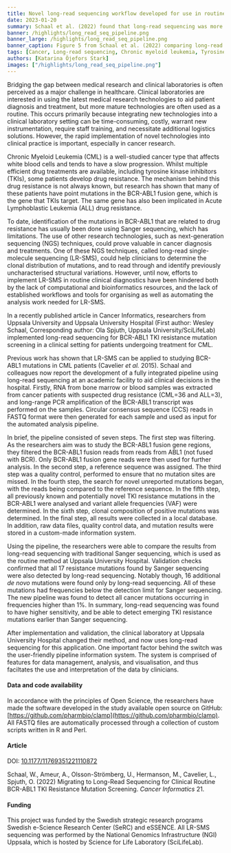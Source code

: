 ```yaml
---
title: Novel long-read sequencing workflow developed for use in routine cancer diagnostics
date: 2023-01-20
summary: Schaal et al. (2022) found that long-read sequencing was more sensitive than Sanger sequencing for detecting mutations associated with the development of resistance to certain cancer drugs. Custom software produced as part of this study is shared openly.
banner: /highlights/long_read_seq_pipeline.png
banner_large: /highlights/long_read_seq_pipeline.png
banner_caption: Figure 5 from Schaal et al. (2022) comparing long-read and Sanger sequencing.
tags: [Cancer, Long-read sequencing, Chronic myeloid leukemia, Tyrosine kinase inhibitors, Workflow, Pipeline, Drug resistance, Highlight]
authors: [Katarina Öjefors Stark]
images: ["/highlights/long_read_seq_pipeline.png"]
---
```


Bridging the gap between medical research and clinical laboratories is often perceived as a major challenge in healthcare. Clinical laboratories are interested in using the latest medical research technologies to aid patient diagnosis and treatment, but more mature technologies are often used as a routine. This occurs primarily because integrating new technologies into a clinical laboratory setting can be time-consuming, costly, warrant new instrumentation, require staff training, and necessitate additional logistics solutions. However, the rapid implementation of novel technologies into clinical practice is important, especially in cancer research. 

Chronic Myeloid Leukemia (CML) is a well-studied cancer type that affects white blood cells and tends to have a slow progression. Whilst multiple efficient drug treatments are available, including tyrosine kinase inhibitors (TKIs), some patients develop drug resistance. The mechanism behind this drug resistance is not always known, but research has shown that many of these patients have point mutations in the BCR-ABL1 fusion gene, which is the gene that TKIs target. The same gene has also been implicated in Acute Lymphoblastic Leukemia (ALL) drug resistance. 

To date, identification of the mutations in BCR-ABL1 that are related to drug resistance has usually been done using Sanger sequencing, which has limitations. The use of other research technologies, such as next-generation sequencing (NGS) techniques, could prove valuable in cancer diagnosis and treatments. One of these NGS techniques, called long-read single-molecule sequencing (LR-SMS), could help clinicians to determine the clonal distribution of mutations, and to read through and identify previously uncharacterised structural variations. However, until now, efforts to implement LR-SMS in routine clinical diagnostics have been hindered both by the lack of computational and bioinformatics resources, and the lack of established workflows and tools for organising as well as automating the analysis work needed for LR-SMS.

In a recently published article in Cancer Informatics, researchers from Uppsala University and Uppsala University Hospital (First author: Wesley Schaal, Corresponding author: Ola Spjuth, Uppsala University/SciLifeLab) implemented long-read sequencing for BCR-ABL1 TKI resistance mutation screening in a clinical setting for patients undergoing treatment for CML.

Previous work has shown that LR-SMS can be applied to studying BCR-ABL1 mutations in CML patients (Cavelier *et al.* 2015). Schaal and colleagues now report the development of a fully integrated pipeline using long-read sequencing at an academic facility to aid clinical decisions in the hospital. Firstly, RNA from bone marrow or blood samples was extracted from cancer patients with suspected drug resistance (CML=36 and ALL=3), and long-range PCR amplification of the BCR-ABL1 transcript was performed on the samples. Circular consensus sequence (CCS) reads in FASTQ format were then generated for each sample and used as input for the automated analysis pipeline.

In brief, the pipeline consisted of seven steps. The first step was filtering. As the researchers aim was to study the BCR-ABL1 fusion gene regions, they filtered the BCR-ABL1 fusion reads from reads from ABL1 (not fused with BCR). Only BCR-ABL1 fusion gene reads were then used for further analysis. In the second step, a reference sequence was assigned. The third step was a quality control, performed to ensure that no mutation sites are missed. In the fourth step, the search for novel unreported mutations began, with the reads being compared to the reference sequence. In the fifth step, all previously known and potentially novel TKI resistance mutations in the BCR-ABL1 were analysed and variant allele frequencies (VAF) were determined. In the sixth step, clonal composition of positive mutations was determined. In the final step, all results were collected in a local database. In addition, raw data files, quality control data, and mutation results were stored in a custom-made information system.

Using the pipeline, the researchers were able to compare the results from long-read sequencing with traditional Sanger sequencing, which is used as the routine method at Uppsala University Hospital. Validation checks confirmed that all 17 resistance mutations found by Sanger sequencing were also detected by long-read sequencing. Notably though, 16 additional *de novo* mutations were found only by long-read sequencing. All of these mutations had frequencies below the detection limit for Sanger sequencing. The new pipeline was found to detect all cancer mutations occurring in frequencies higher than 1%. In summary, long-read sequencing was found to have higher sensitivity, and be able to detect emerging TKI resistance mutations earlier than Sanger sequencing.

After implementation and validation, the clinical laboratory at Uppsala University Hospital changed their method, and now uses long-read sequencing for this application. One important factor behind the switch was the user-friendly pipeline information system. The system is comprised of features for data management, analysis, and visualisation, and thus faciltates the use and interpretation of the data by clinicians.

#### Data and code availability

In accordance with the principles of Open Science, the researchers have made the software developed in the study available open source on GitHub: [https://github.com/pharmbio/clamp](https://github.com/pharmbio/clamp). All FASTQ files are automatically processed through a collection of custom scripts written in R and Perl. 

#### Article

DOI: [10.1177/11769351221110872](https://doi.org/10.1177/11769351221110872)

Schaal, W., Ameur, A., Olsson-Strömberg, U., Hermanson, M., Cavelier, L., Spjuth, O. (2022) Migrating to Long-Read Sequencing for Clinical Routine BCR-ABL1 TKI Resistance Mutation Screening. *Cancer Informatics* 21.

#### Funding

This project was funded by the Swedish strategic research programs Swedish e-Science Research Center (SeRC) and eSSENCE. All LR-SMS sequencing was performed by the National Genomics Infrastructure (NGI) Uppsala, which is hosted by Science for Life Laboratory (SciLifeLab).
